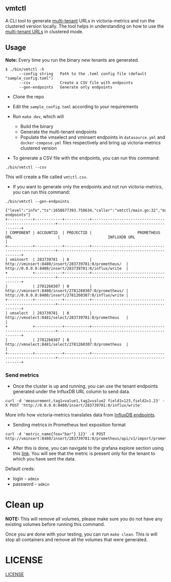 ## vmtctl

A CLI tool to generate [multi-tenant](https://docs.victoriametrics.com/Cluster-VictoriaMetrics.html#multitenancy) URLs in victoria-metrics and run the clustered version locally. The tool helps in understanding on how to use the [multi-tenant URLs](https://docs.victoriametrics.com/Cluster-VictoriaMetrics.html#url-format) in clustered mode.

## Usage

**Note:** Every time you run the binary new tenants are generated.

```
$ ./bin/vmtctl -h
      --config string   Path to the .toml config file (default "sample_config.toml")
      --csv             Create a CSV file with endpoints
      --gen-endpoints   Generate only endpoints

```

- Clone the repo
- Edit the `sample_config.toml` according to your requirements
- Run `make dev`, which will
  - Build the binary
  - Generate the multi-tenant endpoints
  - Populate the vmselect and vminsert endpoints in `datasource.yml` and `docker-compose.yml` files respectively and bring up victoria-metrics clustered version

- To generate a CSV file with the endpoints, you can run this command:
```
./bin/vmtctl --csv
```
This will create a file called `vmtctl.csv`.

- If you want to generate only the endpoints and not run victoria-metrics, you can run this command:

```
./bin/vmtctl --gen-endpoints

{"level":"info","ts":1658677393.758634,"caller":"vmtctl/main.go:32","msg":"Generating endpoints"}
+-----------+------------+-----------+------------------------------------------------------+------------------------------------------------------+
| COMPONENT | ACCOUNTID  | PROJECTID |                    PROMETHEUS URL                    |                     INFLUXDB URL                     |
+-----------+------------+-----------+------------------------------------------------------+------------------------------------------------------+
| vminsert  | 283739781  | 0         | http://vminsert:8480/insert/283739781:0/prometheus/  | http://0.0.0.0:8480/insert/283739781:0/influx/write  |
+           +------------+-----------+------------------------------------------------------+------------------------------------------------------+
|           | 2781260307 | 0         | http://vminsert:8480/insert/2781260307:0/prometheus/ | http://0.0.0.0:8480/insert/2781260307:0/influx/write |
+-----------+------------+-----------+------------------------------------------------------+------------------------------------------------------+
| vmselect  | 283739781  | 0         | http://vmselect:8481/select/283739781:0/prometheus   |                                                      |
+           +------------+-----------+------------------------------------------------------+------------------------------------------------------+
|           | 2781260307 | 0         | http://vmselect:8481/select/2781260307:0/prometheus  |                                                      |
+-----------+------------+-----------+------------------------------------------------------+------------------------------------------------------+
```

### Send metrics

- Once the cluster is up and running, you can use the tenant endpoints generated under the InfluxDB URL column to send data.

```
curl -d 'measurement,tag1=value1,tag2=value2 field1=123,field2=1.23' -X POST 'http://0.0.0.0:8480/insert/283739781:0/influx/write'
```

More info how victoria-metrics translates data from [InfluxDB endpoints](https://docs.victoriametrics.com/#how-to-send-data-from-influxdb-compatible-agents-such-as-telegraf).

- Sending metrics in Prometheus text exposition format

```
curl -d 'metric_name{foo="bar"} 123' -X POST http://vminsert:8480/insert/283739781:0/prometheus/api/v1/import/prometheus
```

- After this is done, you can navigate to the grafana explore section using this [link](http://localhost:3000/explore). You will see that the metric is present only for the tenant to which you have sent the data.

Default creds:

- login - `admin`
- password - `admin`

# Clean up

**NOTE:** This will remove all volumes, please make sure you do not have any existing volumes before running this command.

Once you are done with your testing, you can run `make clean`. This is will stop all containers and remove all the volumes that were generated.

# LICENSE

[LICENSE](https://github.com/jsanant/vmtctl/blob/main/LICENSE)
